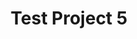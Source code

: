 ---
title: Test Project 5
image: 'http://placebeard.it/700/700'
isProject: true
order: 1
layout: project
---